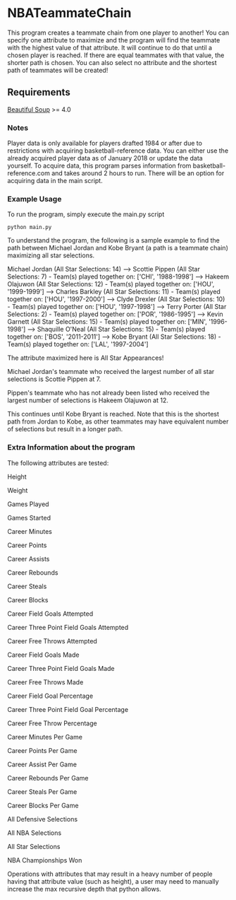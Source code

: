 # NBATeammateChain

This program creates a teammate chain from one player to another!
You can specify one attribute to maximize and the program will find the 
teammate with the highest value of that attribute. It will continue to do that
until a chosen player is reached. If there are equal teammates with that value,
the shorter path is chosen. You can also select no attribute and the shortest
path of teammates will be created!

## Requirements

[Beautiful Soup](https://www.crummy.com/software/BeautifulSoup/) >= 4.0

### Notes

Player data is only available for players drafted 1984 or after due to
restrictions with acquiring basketball-reference data. You can either use the
already acquired player data as of January 2018 or update the data yourself. To
acquire data, this program parses information from basketball-reference.com and
takes around 2 hours to run. There will be an option for acquiring data in the
main script.

### Example Usage

To run the program, simply execute the main.py script

```
python main.py
```
To understand the program, the following is a sample example to find the path 
between Michael Jordan and Kobe Bryant (a path is a teammate chain) 
maximizing all star selections.

Michael Jordan (All Star Selections: 14) -->
Scottie Pippen (All Star Selections: 7) - Team(s) played together on:  ['CHI', '1988-1998'] -->
Hakeem Olajuwon (All Star Selections: 12) - Team(s) played together on: ['HOU', '1999-1999'] -->
Charles Barkley (All Star Selections: 11) - Team(s) played together on: ['HOU', '1997-2000'] -->
Clyde Drexler (All Star Selections: 10) - Team(s) played together on:  ['HOU', '1997-1998'] -->
Terry Porter (All Star Selections: 2) - Team(s) played together on:  ['POR', '1986-1995'] -->
Kevin Garnett (All Star Selections: 15) - Team(s) played together on:  ['MIN', '1996-1998'] -->
Shaquille O'Neal (All Star Selections: 15) - Team(s) played together on:  ['BOS', '2011-2011'] -->
Kobe Bryant (All Star Selections: 18) - Team(s) played together on:  ['LAL', '1997-2004']

The attribute maximized here is All Star Appearances!

Michael Jordan's teammate who received the largest number of all star selections
is Scottie Pippen at 7.

Pippen's teammate who has not already been listed who received the largest
number of selections is Hakeem Olajuwon at 12.

This continues until Kobe Bryant is reached. Note that this is the shortest
path from Jordan to Kobe, as other teammates may have equivalent number of
selections but result in a longer path.

### Extra Information about the program

The following attributes are tested:

Height

Weight

Games Played

Games Started

Career Minutes

Career Points

Career Assists

Career Rebounds

Career Steals

Career Blocks

Career Field Goals Attempted

Career Three Point Field Goals Attempted

Career Free Throws Attempted

Career Field Goals Made

Career Three Point Field Goals Made

Career Free Throws Made

Career Field Goal Percentage

Career Three Point Field Goal Percentage

Career Free Throw Percentage

Career Minutes Per Game

Career Points Per Game

Career Assist Per Game

Career Rebounds Per Game

Career Steals Per Game

Career Blocks Per Game

All Defensive Selections

All NBA Selections

All Star Selections

NBA Championships Won

Operations with attributes that may result in a heavy number of people having
that attribute value (such as height), a user may need to manually increase the 
max recursive depth that python allows.
